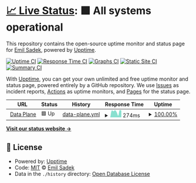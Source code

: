 # [📈 Live Status](https://esadek.github.io/rudderstack-uptime): <!--live status--> **🟩 All systems operational**

This repository contains the open-source uptime monitor and status page for [Emil Sadek](emilsadek.com), powered by [Upptime](https://github.com/upptime/upptime).

[![Uptime CI](https://github.com/esadek/rudderstack-uptime/workflows/Uptime%20CI/badge.svg)](https://github.com/esadek/rudderstack-uptime/actions?query=workflow%3A%22Uptime+CI%22)
[![Response Time CI](https://github.com/esadek/rudderstack-uptime/workflows/Response%20Time%20CI/badge.svg)](https://github.com/esadek/rudderstack-uptime/actions?query=workflow%3A%22Response+Time+CI%22)
[![Graphs CI](https://github.com/esadek/rudderstack-uptime/workflows/Graphs%20CI/badge.svg)](https://github.com/esadek/rudderstack-uptime/actions?query=workflow%3A%22Graphs+CI%22)
[![Static Site CI](https://github.com/esadek/rudderstack-uptime/workflows/Static%20Site%20CI/badge.svg)](https://github.com/esadek/rudderstack-uptime/actions?query=workflow%3A%22Static+Site+CI%22)
[![Summary CI](https://github.com/esadek/rudderstack-uptime/workflows/Summary%20CI/badge.svg)](https://github.com/esadek/rudderstack-uptime/actions?query=workflow%3A%22Summary+CI%22)

With [Upptime](https://upptime.js.org), you can get your own unlimited and free uptime monitor and status page, powered entirely by a GitHub repository. We use [Issues](https://github.com/esadek/rudderstack-uptime/issues) as incident reports, [Actions](https://github.com/esadek/rudderstack-uptime/actions) as uptime monitors, and [Pages](https://esadek.github.io/rudderstack-uptime) for the status page.

<!--start: status pages-->
<!-- This summary is generated by Upptime (https://github.com/upptime/upptime) -->
<!-- Do not edit this manually, your changes will be overwritten -->
<!-- prettier-ignore -->
| URL | Status | History | Response Time | Uptime |
| --- | ------ | ------- | ------------- | ------ |
| <img alt="" src="https://icons.duckduckgo.com/ip3/hosted.rudderlabs.com.ico" height="13"> [Data Plane](https://hosted.rudderlabs.com) | 🟩 Up | [data-plane.yml](https://github.com/esadek/rudderstack-uptime/commits/HEAD/history/data-plane.yml) | <details><summary><img alt="Response time graph" src="./graphs/data-plane/response-time-week.png" height="20"> 274ms</summary><br><a href="https://esadek.github.io/rudderstack-uptime/history/data-plane"><img alt="Response time 252" src="https://img.shields.io/endpoint?url=https%3A%2F%2Fraw.githubusercontent.com%2Fesadek%2Frudderstack-uptime%2FHEAD%2Fapi%2Fdata-plane%2Fresponse-time.json"></a><br><a href="https://esadek.github.io/rudderstack-uptime/history/data-plane"><img alt="24-hour response time 105" src="https://img.shields.io/endpoint?url=https%3A%2F%2Fraw.githubusercontent.com%2Fesadek%2Frudderstack-uptime%2FHEAD%2Fapi%2Fdata-plane%2Fresponse-time-day.json"></a><br><a href="https://esadek.github.io/rudderstack-uptime/history/data-plane"><img alt="7-day response time 274" src="https://img.shields.io/endpoint?url=https%3A%2F%2Fraw.githubusercontent.com%2Fesadek%2Frudderstack-uptime%2FHEAD%2Fapi%2Fdata-plane%2Fresponse-time-week.json"></a><br><a href="https://esadek.github.io/rudderstack-uptime/history/data-plane"><img alt="30-day response time 274" src="https://img.shields.io/endpoint?url=https%3A%2F%2Fraw.githubusercontent.com%2Fesadek%2Frudderstack-uptime%2FHEAD%2Fapi%2Fdata-plane%2Fresponse-time-month.json"></a><br><a href="https://esadek.github.io/rudderstack-uptime/history/data-plane"><img alt="1-year response time 252" src="https://img.shields.io/endpoint?url=https%3A%2F%2Fraw.githubusercontent.com%2Fesadek%2Frudderstack-uptime%2FHEAD%2Fapi%2Fdata-plane%2Fresponse-time-year.json"></a></details> | <details><summary><a href="https://esadek.github.io/rudderstack-uptime/history/data-plane">100.00%</a></summary><a href="https://esadek.github.io/rudderstack-uptime/history/data-plane"><img alt="All-time uptime 100.00%" src="https://img.shields.io/endpoint?url=https%3A%2F%2Fraw.githubusercontent.com%2Fesadek%2Frudderstack-uptime%2FHEAD%2Fapi%2Fdata-plane%2Fuptime.json"></a><br><a href="https://esadek.github.io/rudderstack-uptime/history/data-plane"><img alt="24-hour uptime 100.00%" src="https://img.shields.io/endpoint?url=https%3A%2F%2Fraw.githubusercontent.com%2Fesadek%2Frudderstack-uptime%2FHEAD%2Fapi%2Fdata-plane%2Fuptime-day.json"></a><br><a href="https://esadek.github.io/rudderstack-uptime/history/data-plane"><img alt="7-day uptime 100.00%" src="https://img.shields.io/endpoint?url=https%3A%2F%2Fraw.githubusercontent.com%2Fesadek%2Frudderstack-uptime%2FHEAD%2Fapi%2Fdata-plane%2Fuptime-week.json"></a><br><a href="https://esadek.github.io/rudderstack-uptime/history/data-plane"><img alt="30-day uptime 100.00%" src="https://img.shields.io/endpoint?url=https%3A%2F%2Fraw.githubusercontent.com%2Fesadek%2Frudderstack-uptime%2FHEAD%2Fapi%2Fdata-plane%2Fuptime-month.json"></a><br><a href="https://esadek.github.io/rudderstack-uptime/history/data-plane"><img alt="1-year uptime 100.00%" src="https://img.shields.io/endpoint?url=https%3A%2F%2Fraw.githubusercontent.com%2Fesadek%2Frudderstack-uptime%2FHEAD%2Fapi%2Fdata-plane%2Fuptime-year.json"></a></details>

<!--end: status pages-->

[**Visit our status website →**](https://esadek.github.io/rudderstack-uptime)

## 📄 License

- Powered by: [Upptime](https://github.com/upptime/upptime)
- Code: [MIT](./LICENSE) © [Emil Sadek](emilsadek.com)
- Data in the `./history` directory: [Open Database License](https://opendatacommons.org/licenses/odbl/1-0/)
